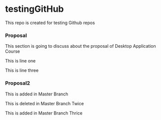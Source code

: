 # testingGitHub
This repo is created for testing Github repos

### Proposal

This section is going to discuss about the proposal of Desktop Application Course


This is line one

This is line three

### Proposal2

This is added in Master Branch

This is deleted in Master Branch Twice

This is added in Master Branch Thrice

